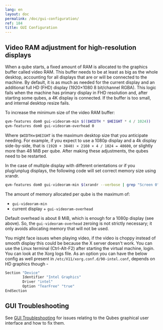 ```yaml
---
lang: en
layout: doc
permalink: /doc/gui-configuration/
ref: 184
title: GUI Configuration
---
```


## Video RAM adjustment for high-resolution displays

When a qube starts, a fixed amount of RAM is allocated to the graphics buffer called video RAM.
This buffer needs to be at least as big as the whole desktop, accounting for all displays that are or will be connected to the machine.
By default, it is as much as needed for the current display and an additional full HD (FHD) display (1920×1080 8 bit/channel RGBA).
This logic fails when the machine has primary display in FHD resolution and, after starting some qubes, a 4K display is connected.
If the buffer is too small, and internal desktop resize fails.

To increase the minimum size of the video RAM buffer:

```sh
qvm-features dom0 gui-videoram-min $(($WIDTH * $HEIGHT * 4 / 1024))
qvm-features dom0 gui-videoram-overhead 0
```

Where `$WIDTH`×`$HEIGHT` is the maximum desktop size that you anticipate needing.
For example, if you expect to use a 1080p display and a 4k display side-by-side, that is `(1920 + 3840) × 2160 × 4 / 1024 = 48600`, or slightly more than 48 MiB per qube.
After making these adjustments, the qubes need to be restarted.

In the case of multiple display with different orientations or if you plug/unplug displays, the following code will set correct memory size using xrandr.
```sh
qvm-features dom0 gui-videoram-min $(xrandr --verbose | grep "Screen 0" | sed -e 's/.*current //' -e 's/\,.*//' | awk '{print $1*$3*4/1024}')
```

The amount of memory allocated per qube is the maximum of:
- `gui-videoram-min`
- current display + `gui-videoram-overhead`

Default overhead is about 8 MiB, which is enough for a 1080p display (see above).
So, the `gui-videoram-overhead` zeroing is not strictly necessary; it only avoids allocating memory that will not be used.

You might face issues when playing video, if the video is choppy instead of
smooth display this could be because the X server doesn't work. You can use the
Linux terminal (Ctrl-Alt-F2) after starting the virtual machine, login. You can
look at the Xorg logs file. As an option you can have the below config as
well present in `/etc/X11/xorg.conf.d/90-intel.conf`, depends on HD graphics
though -

```bash
Section "Device"
        Identifier "Intel Graphics"
        Driver "intel"
        Option "TearFree" "true"
EndSection
```

## GUI Troubleshooting

See [GUI Troubleshooting](/doc/gui-troubleshooting) for issues relating to the Qubes graphical user interface and how to fix them.
